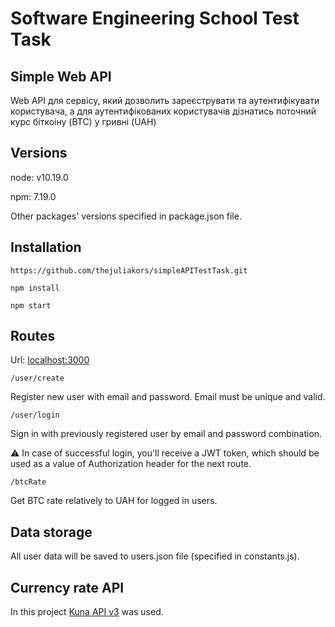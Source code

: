 # Software Engineering School Test Task
## Simple Web API

Web API для сервісу, який дозволить зареєструвати та аутентифікувати користувача, а для аутентифікованих користувачів дізнатись поточний курс біткоіну (BTC) у гривні (UAH)

## Versions
node: v10.19.0

npm: 7.19.0

Other packages' versions specified in package.json file.

## Installation
```
https://github.com/thejuliakors/simpleAPITestTask.git
```
```
npm install
```
```
npm start
```

## Routes
Url: [localhost:3000](localhost:3000)
```
/user/create
```
Register new user with email and password. Email must be unique and valid.
```
/user/login
```
Sign in with previously registered user by email and password combination. 

⚠️ In case of successful login, you'll receive a JWT token, which should be used as a value of Authorization header for the next route.
```
/btcRate
```
Get BTC rate relatively to UAH for logged in users.

## Data storage
All user data will be saved to users.json file (specified in constants.js).

## Currency rate API
In this project [Kuna API v3](https://github.com/kunadevelopers/api-docs) was used.
